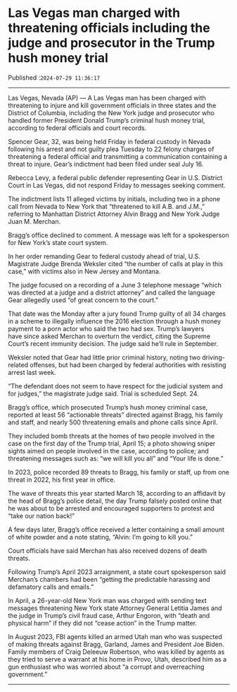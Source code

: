 # Las Vegas man charged with threatening officials including the judge and prosecutor in the Trump hush money trial

Published :`2024-07-29 11:36:17`

---

Las Vegas, Nevada (AP) — A Las Vegas man has been charged with threatening to injure and kill government officials in three states and the District of Columbia, including the New York judge and prosecutor who handled former President Donald Trump’s criminal hush money trial, according to federal officials and court records.

Spencer Gear, 32, was being held Friday in federal custody in Nevada following his arrest and not guilty plea Tuesday to 22 felony charges of threatening a federal official and transmitting a communication containing a threat to injure. Gear’s indictment had been filed under seal July 16.

Rebecca Levy, a federal public defender representing Gear in U.S. District Court in Las Vegas, did not respond Friday to messages seeking comment.

The indictment lists 11 alleged victims by initials, including two in a phone call from Nevada to New York that “threatened to kill A.B. and J.M.,” referring to Manhattan District Attorney Alvin Bragg and New York Judge Juan M. Merchan.

Bragg’s office declined to comment. A message was left for a spokesperson for New York’s state court system.

In her order remanding Gear to federal custody ahead of trial, U.S. Magistrate Judge Brenda Weksler cited “the number of calls at play in this case,” with victims also in New Jersey and Montana.

The judge focused on a recording of a June 3 telephone message “which was directed at a judge and a district attorney” and called the language Gear allegedly used “of great concern to the court.”

That date was the Monday after a jury found Trump guilty of all 34 charges in a scheme to illegally influence the 2016 election through a hush money payment to a porn actor who said the two had sex. Trump’s lawyers have since asked Merchan to overturn the verdict, citing the Supreme Court’s recent immunity decision. The judge said he’ll rule in September.

Weksler noted that Gear had little prior criminal history, noting two driving-related offenses, but had been charged by federal authorities with resisting arrest last week.

“The defendant does not seem to have respect for the judicial system and for judges,” the magistrate judge said. Trial is scheduled Sept. 24.

Bragg’s office, which prosecuted Trump’s hush money criminal case, reported at least 56 “actionable threats” directed against Bragg, his family and staff, and nearly 500 threatening emails and phone calls since April.

They included bomb threats at the homes of two people involved in the case on the first day of the Trump trial, April 15; a photo showing sniper sights aimed on people involved in the case, according to police; and threatening messages such as: “we will kill you all” and “Your life is done.”

In 2023, police recorded 89 threats to Bragg, his family or staff, up from one threat in 2022, his first year in office.

The wave of threats this year started March 18, according to an affidavit by the head of Bragg’s police detail, the day Trump falsely posted online that he was about to be arrested and encouraged supporters to protest and “take our nation back!”

A few days later, Bragg’s office received a letter containing a small amount of white powder and a note stating, “Alvin: I’m going to kill you.”

Court officials have said Merchan has also received dozens of death threats.

Following Trump’s April 2023 arraignment, a state court spokesperson said Merchan’s chambers had been “getting the predictable harassing and defamatory calls and emails.”

In April, a 26-year-old New York man was charged with sending text messages threatening New York state Attorney General Letitia James and the judge in Trump’s civil fraud case, Arthur Engoron, with “death and physical harm” if they did not “cease action” in the Trump matter.

In August 2023, FBI agents killed an armed Utah man who was suspected of making threats against Bragg, Garland, James and President Joe Biden. Family members of Craig Deleeuw Robertson, who was killed by agents as they tried to serve a warrant at his home in Provo, Utah, described him as a gun enthusiast who was worried about “a corrupt and overreaching government.”

---

